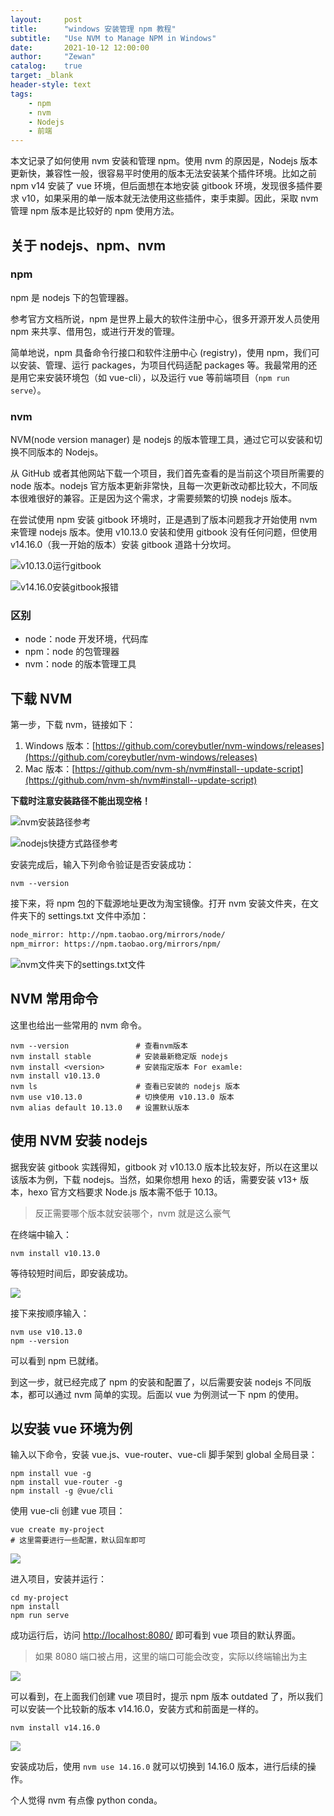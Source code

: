 ```yaml
---
layout:     post
title:      "windows 安装管理 npm 教程"
subtitle:   "Use NVM to Manage NPM in Windows"
date:       2021-10-12 12:00:00
author:     "Zewan"
catalog:    true
target: _blank
header-style: text
tags:
    - npm
    - nvm
    - Nodejs
    - 前端
---
```


本文记录了如何使用 nvm 安装和管理 npm。使用 nvm 的原因是，Nodejs 版本更新快，兼容性一般，很容易平时使用的版本无法安装某个插件环境。比如之前 npm v14 安装了 vue 环境，但后面想在本地安装 gitbook 环境，发现很多插件要求 v10，如果采用的单一版本就无法使用这些插件，束手束脚。因此，采取 nvm 管理 npm 版本是比较好的 npm 使用方法。

## 关于 nodejs、npm、nvm

### npm

npm 是 nodejs 下的包管理器。

参考官方文档所说，npm 是世界上最大的软件注册中心，很多开源开发人员使用 npm 来共享、借用包，或进行开发的管理。

简单地说，npm 具备命令行接口和软件注册中心 (registry)，使用 npm，我们可以安装、管理、运行 packages，为项目代码适配 packages 等。我最常用的还是用它来安装环境包（如 vue-cli），以及运行 vue 等前端项目（`npm run serve`）。

### nvm

NVM(node version manager) 是 nodejs 的版本管理工具，通过它可以安装和切换不同版本的 Nodejs。

从 GitHub 或者其他网站下载一个项目，我们首先查看的是当前这个项目所需要的 node 版本。nodejs 官方版本更新非常快，且每一次更新改动都比较大，不同版本很难很好的兼容。正是因为这个需求，才需要频繁的切换 nodejs 版本。

在尝试使用 npm 安装 gitbook 环境时，正是遇到了版本问题我才开始使用 nvm 来管理 nodejs 版本。使用 v10.13.0 安装和使用 gitbook 没有任何问题，但使用 v14.16.0（我一开始的版本）安装 gitbook 道路十分坎坷。

![v10.13.0运行gitbook](/img/in-post/post-nvm/gitbook-example.png)

![v14.16.0安装gitbook报错](/img/in-post/post-nvm/gitbook-failure.png)

### 区别

- node：node 开发环境，代码库
- npm：node 的包管理器
- nvm：node 的版本管理工具

## 下载 NVM

第一步，下载 nvm，链接如下：

1. Windows 版本：[https://github.com/coreybutler/nvm-windows/releases](https://github.com/coreybutler/nvm-windows/releases)
2. Mac 版本：[https://github.com/nvm-sh/nvm#install--update-script](https://github.com/nvm-sh/nvm#install--update-script)

**下载时注意安装路径不能出现空格！**

![nvm安装路径参考](/img/in-post/post-nvm/nvm-address.png)

![nodejs快捷方式路径参考](/img/in-post/post-nvm/node-address.png)

安装完成后，输入下列命令验证是否安装成功：

```shell
nvm --version
```

接下来，将 npm 包的下载源地址更改为淘宝镜像。打开 nvm 安装文件夹，在文件夹下的 settings.txt 文件中添加：

```txt
node_mirror: http://npm.taobao.org/mirrors/node/
npm_mirror: https://npm.taobao.org/mirrors/npm/
```

![nvm文件夹下的settings.txt文件](/img/in-post/post-nvm/nvm-settings.png)

## NVM 常用命令

这里也给出一些常用的 nvm 命令。

```shell
nvm --version               # 查看nvm版本
nvm install stable          # 安装最新稳定版 nodejs
nvm install <version>       # 安装指定版本 For examle:
nvm install v10.13.0
nvm ls                      # 查看已安装的 nodejs 版本
nvm use v10.13.0            # 切换使用 v10.13.0 版本
nvm alias default 10.13.0   # 设置默认版本
```

## 使用 NVM 安装 nodejs

据我安装 gitbook 实践得知，gitbook 对 v10.13.0 版本比较友好，所以在这里以该版本为例，下载 nodejs。当然，如果你想用 hexo 的话，需要安装 v13+ 版本，hexo 官方文档要求 Node.js 版本需不低于 10.13。

> 反正需要哪个版本就安装哪个，nvm 就是这么豪气

在终端中输入：

```shell
nvm install v10.13.0
```

等待较短时间后，即安装成功。

![](/img/in-post/post-nvm/nvm-install-v10.13.0.png)

接下来按顺序输入：

```shell
nvm use v10.13.0
npm --version
```

可以看到 npm 已就绪。

到这一步，就已经完成了 npm 的安装和配置了，以后需要安装 nodejs 不同版本，都可以通过 nvm 简单的实现。后面以 vue 为例测试一下 npm 的使用。

## 以安装 vue 环境为例

输入以下命令，安装 vue.js、vue-router、vue-cli 脚手架到 global 全局目录：

```shell
npm install vue -g
npm install vue-router -g
npm install -g @vue/cli
```

使用 vue-cli 创建 vue 项目：

```shell
vue create my-project
# 这里需要进行一些配置，默认回车即可
```

![](/img/in-post/post-nvm/vue-create.png)

进入项目，安装并运行：

```shell
cd my-project
npm install
npm run serve
```

成功运行后，访问 [http://localhost:8080/](http://localhost:8080/) 即可看到 vue 项目的默认界面。

> 如果 8080 端口被占用，这里的端口可能会改变，实际以终端输出为主

![](/img/in-post/post-nvm/vue-init-page.png)

可以看到，在上面我们创建 vue 项目时，提示 npm 版本 outdated 了，所以我们可以安装一个比较新的版本 v14.16.0，安装方式和前面是一样的。

```shell
nvm install v14.16.0
```

![](/img/in-post/post-nvm/nvm-install-v14.16.0.png)

安装成功后，使用 `nvm use 14.16.0` 就可以切换到 14.16.0 版本，进行后续的操作。

个人觉得 nvm 有点像 python conda。